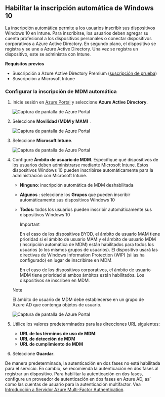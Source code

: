 ## <a name="enable-windows-10-automatic-enrollment"></a>Habilitar la inscripción automática de Windows 10

La inscripción automática permite a los usuarios inscribir sus dispositivos Windows 10 en Intune. Para inscribirse, los usuarios deben agregar su cuenta profesional a los dispositivos personales o conectar dispositivos corporativos a Azure Active Directory. En segundo plano, el dispositivo se registra y se une a Azure Active Directory. Una vez se registra un dispositivo, este se administra con Intune.

**Requisitos previos**

- Suscripción a Azure Active Directory Premium ([suscripción de prueba](https://go.microsoft.com/fwlink/?LinkID=816845))
- Suscripción a Microsoft Intune

### <a name="configure-automatic-mdm-enrollment"></a>Configurar la inscripción de MDM automática

1. Inicie sesión en [Azure Portal](https://portal.azure.com) y seleccione **Azure Active Directory**.

   ![Captura de pantalla de Azure Portal](../enrollment/media/windows-enroll/auto-enroll-azure-main.png)

2. Seleccione **Movilidad (MDM y MAM)** .

   ![Captura de pantalla de Azure Portal](../enrollment/media/windows-enroll/auto-enroll-mdm.png)

3. Seleccione **Microsoft Intune**.

   ![Captura de pantalla de Azure Portal](../enrollment/media/windows-enroll/auto-enroll-intune.png)

4. Configure **Ámbito de usuario de MDM**. Especifique qué dispositivos de los usuarios deben administrarse mediante Microsoft Intune. Estos dispositivos Windows 10 pueden inscribirse automáticamente para la administración con Microsoft Intune.

   - **Ninguno**: inscripción automática de MDM deshabilitada
   - **Algunos** : seleccione los **Grupos** que pueden inscribir automáticamente sus dispositivos Windows 10
   - **Todos**: todos los usuarios pueden inscribir automáticamente sus dispositivos Windows 10

      > [!IMPORTANT]
      > En el caso de los dispositivos BYOD, el ámbito de usuario MAM tiene prioridad si el ámbito de usuario MAM y el ámbito de usuario MDM (inscripción automática de MDM) están habilitados para todos los usuarios (o los mismos grupos de usuarios). El dispositivo usará las directivas de Windows Information Protection (WIP) (si las ha configurado) en lugar de inscribirse en MDM.
      >
      > En el caso de los dispositivos corporativos, el ámbito de usuario MDM tiene prioridad si ambos ámbitos están habilitados. Los dispositivos se inscriben en MDM.

   > [!NOTE]
   > El ámbito de usuario de MDM debe establecerse en un grupo de Azure AD que contenga objetos de usuario.

   ![Captura de pantalla de Azure Portal](../enrollment/media/windows-enroll/auto-enroll-scope.png)

5. Utilice los valores predeterminados para las direcciones URL siguientes:
    - **URL de los términos de uso de MDM**
    - **URL de detección de MDM**
    - **URL de cumplimiento de MDM**

6. Seleccione **Guardar**.

De manera predeterminada, la autenticación en dos fases no está habilitada para el servicio. En cambio, se recomienda la autenticación en dos fases al registrar un dispositivo. Para habilitar la autenticación en dos fases, configure un proveedor de autenticación en dos fases en Azure AD, así como las cuentas de usuario para la autenticación multifactor. Vea [Introducción a Servidor Azure Multi-Factor Authentication](https://docs.microsoft.com/azure/multi-factor-authentication/multi-factor-authentication-get-started-cloud).
